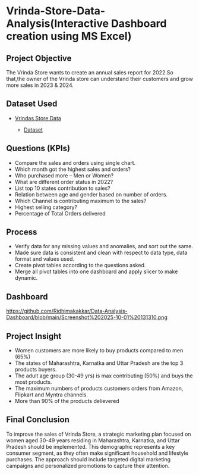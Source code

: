 # Vrinda-Store-Data-Analysis(Interactive Dashboard creation using MS Excel)
## Project Objective
The Vrinda Store wants to create an annual sales report for 2022.So that,the owner of the Vrinda store can understand their customers and grow more sales in 2023 & 2024.

## Dataset Used
- <a href="https://github.com/Ridhimakakkar/Data Analytivs-with Excel/blob/main/Vrinda%20Store%20Data%20Analysis2.xlsx">Vrindas Store Data</a>


  - <a href="https://github.com/Ridhimakakkar/Data-Analysis-Dashboard/edit/main/README.md">Dataset</a>
## Questions  (KPIs)
- Compare the sales and orders using single chart.
- Which month got the highest sales and orders?
- Who purchased more – Men or Women?
- What are different order status in 2022?
- List top 10 states contribution to sales?
- Relation between age and gender based on number of orders.
- Which Channel is contributing maximum to the sales?
- Highest selling category?
- Percentage of Total Orders delivered


## Process
- Verify data for any missing values and anomalies, and sort out the same.
- Made sure data is consistent and clean with respect to data type, data format and values used.
- Create pivot tables according to the questions asked.
- Merge all pivot tables into one dashboard and apply slicer to make dynamic.


## Dashboard
https://github.com/Ridhimakakkar/Data-Analysis-Dashboard/blob/main/Screenshot%202025-10-01%20131310.png


## Project Insight
- Women customers are more likely to buy products compared to men (65%)
- The states of Maharashtra, Karnatka and Uttar Pradesh are the top 3 products buyers.
- The adult age group (30-49 yrs) is max contributing (50%) and buys the most products.
- The maximum numbers of products customers orders from Amazon, Flipkart and Myntra channels.
- More than 90% of the products delievered

## Final Conclusion
To improve the sales of Vrinda Store, a strategic marketing plan focused on women aged 30-49 years residing in Maharashtra, Karnatka, and Uttar Pradesh should be implemented. This demographic represents a key consumer segment, as they often make significant household and lifestyle purchases. The approach should include targeted digital marketing campaigns and personalized promotions to capture their attention.

